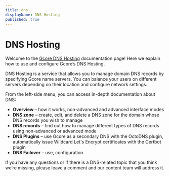 ```yaml
---
title: dns
displayName: DNS Hosting
published: true
---
```

# DNS Hosting

Welcome to the <a href="https://gcore.com/dns" target="_blank">Gcore DNS Hosting</a> documentation page! Here we explain how to use and configure Gcore’s DNS Hosting.

DNS Hosting is a service that allows you to manage domain DNS records by specifying Gcore name servers. You can balance your users on different servers depending on their location and configure network settings.

From the left-side menu, you can access in-depth documentation about DNS:

- **Overview** – how it works, non-advanced and advanced interface modes
- **DNS zone** – create, edit, and delete a DNS zone for the domain whose DNS records you wish to manage
- **DNS records** – find out how to manage different types of DNS records using non-advanced or advanced mode
- **DNS Plugins** – use Gcore as a secondary DNS with the OctoDNS plugin, automatically issue Wildcard Let's Encrypt certificates with the Certbot plugin
- **DNS Failover** – use, configuration

If you have any questions or if there is a DNS-related topic that you think we’re missing, please leave a comment and our content team will address it.
